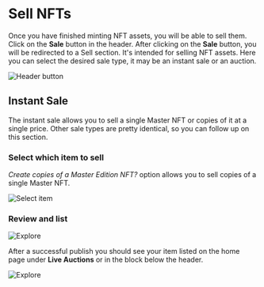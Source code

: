 # Sell NFTs

Once you have finished minting NFT assets, you will be able to sell them. Click on the **Sale** button in the header.
After clicking on the **Sale** button, you will be redirected to a Sell section. It's intended for selling NFT assets.
Here you can select the desired sale type, it may be an instant sale or an auction.

![Header button](/img/sell/select-type.png#radius#shadow)

## Instant Sale

The instant sale allows you to sell a single Master NFT or copies of it at a single price. Other sale types are pretty identical, so you can follow up on this section.

### Select which item to sell

_Create copies of a Master Edition NFT?_ option allows you to sell copies of a single Master NFT.

![Select item](/img/sell/select-item.gif#radius#shadow)

### Review and list

![Explore](/img/sell/process.gif#radius#shadow)

After a successful publish you should see your item listed on the home page under **Live Auctions** or in the block below the header.

![Explore](/img/sell/instant-sale-explore.png#radius#shadow)

